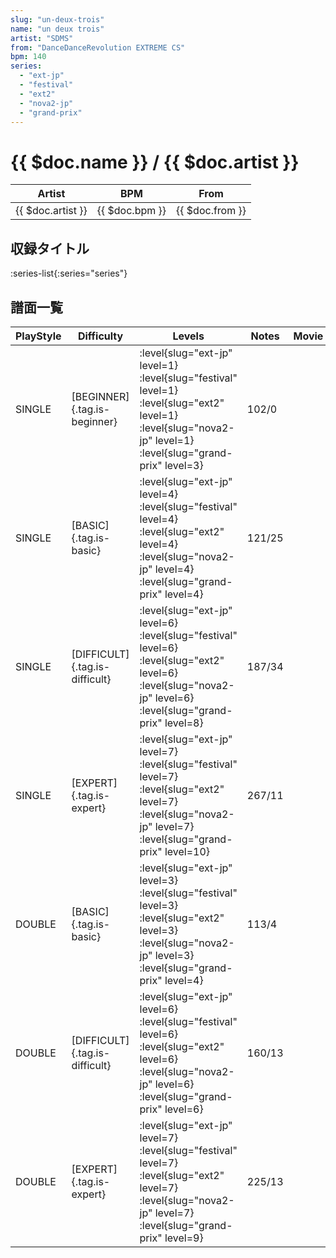 ```yaml
---
slug: "un-deux-trois"
name: "un deux trois"
artist: "SDMS"
from: "DanceDanceRevolution EXTREME CS"
bpm: 140
series:
  - "ext-jp"
  - "festival"
  - "ext2"
  - "nova2-jp"
  - "grand-prix"
---
```


# {{ $doc.name }} / {{ $doc.artist }}

|Artist|BPM|From|
|------|---|----|
|{{ $doc.artist }}|{{ $doc.bpm }}|{{ $doc.from }}|

## 収録タイトル

:series-list{:series="series"}

## 譜面一覧

|PlayStyle|Difficulty|Levels|Notes|Movie|
|---------|----------|------|-----|-----|
|SINGLE|[BEGINNER]{.tag.is-beginner}|<div class="field is-grouped is-grouped-multiline"> :level{slug="ext-jp" level=1} :level{slug="festival" level=1} :level{slug="ext2" level=1} :level{slug="nova2-jp" level=1} :level{slug="grand-prix" level=3}</div>|102/0||
|SINGLE|[BASIC]{.tag.is-basic}|<div class="field is-grouped is-grouped-multiline"> :level{slug="ext-jp" level=4} :level{slug="festival" level=4} :level{slug="ext2" level=4} :level{slug="nova2-jp" level=4} :level{slug="grand-prix" level=4}</div>|121/25||
|SINGLE|[DIFFICULT]{.tag.is-difficult}|<div class="field is-grouped is-grouped-multiline"> :level{slug="ext-jp" level=6} :level{slug="festival" level=6} :level{slug="ext2" level=6} :level{slug="nova2-jp" level=6} :level{slug="grand-prix" level=8}</div>|187/34||
|SINGLE|[EXPERT]{.tag.is-expert}|<div class="field is-grouped is-grouped-multiline"> :level{slug="ext-jp" level=7} :level{slug="festival" level=7} :level{slug="ext2" level=7} :level{slug="nova2-jp" level=7} :level{slug="grand-prix" level=10}</div>|267/11||
|DOUBLE|[BASIC]{.tag.is-basic}|<div class="field is-grouped is-grouped-multiline"> :level{slug="ext-jp" level=3} :level{slug="festival" level=3} :level{slug="ext2" level=3} :level{slug="nova2-jp" level=3} :level{slug="grand-prix" level=4}</div>|113/4||
|DOUBLE|[DIFFICULT]{.tag.is-difficult}|<div class="field is-grouped is-grouped-multiline"> :level{slug="ext-jp" level=6} :level{slug="festival" level=6} :level{slug="ext2" level=6} :level{slug="nova2-jp" level=6} :level{slug="grand-prix" level=6}</div>|160/13||
|DOUBLE|[EXPERT]{.tag.is-expert}|<div class="field is-grouped is-grouped-multiline"> :level{slug="ext-jp" level=7} :level{slug="festival" level=7} :level{slug="ext2" level=7} :level{slug="nova2-jp" level=7} :level{slug="grand-prix" level=9}</div>|225/13||
